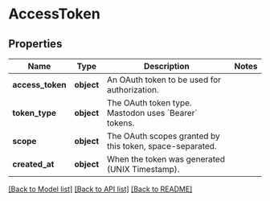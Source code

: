 # AccessToken

## Properties
Name | Type | Description | Notes
------------ | ------------- | ------------- | -------------
**access_token** | **object** | An OAuth token to be used for authorization. | 
**token_type** | **object** | The OAuth token type. Mastodon uses &#x60;Bearer&#x60; tokens. | 
**scope** | **object** | The OAuth scopes granted by this token, space-separated. | 
**created_at** | **object** | When the token was generated (UNIX Timestamp). | 

[[Back to Model list]](../README.md#documentation-for-models) [[Back to API list]](../README.md#documentation-for-api-endpoints) [[Back to README]](../README.md)

